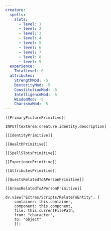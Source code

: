 ```yaml
---
creature:
  spells:
    slots:
      - level: 1
      - level: 2
      - level: 3
      - level: 4
      - level: 5
      - level: 6
      - level: 7
      - level: 8
      - level: 9
  experience:
    TotalLevel: 0
  attributes:
    StrengthMod: -5
    DexterityMod: -5
    ConstitutionMod: -5
    IntelligenceMod: -5
    WisdomMod: -5
    CharismaMod: -5
---
```

```meta-bind-embed
[[PrimaryPicturePrimitive]]
```
`INPUT[textArea:creature.identity.description]`
```meta-bind-embed
[[IdentityPrimitive]]
```
```meta-bind-embed
[[HealthPrimitive]]
```
```meta-bind-embed
[[SpellSlotsPrimitive]]
```
```meta-bind-embed
[[ExperiencePrimitive]]
```
```meta-bind-embed
[[AttributesPrimitive]]
```
```meta-bind-embed
[[QuestsRelatedToAPersonPrimitive]]
```
```meta-bind-embed
[[AreasRelatedToAPersonPrimitive]]
```

```dataviewjs
dv.view("Extras/Scripts/RelateToEntity", { 
	container: this.container,
	component: this.component,
	file: this.currentFilePath,
	from: "character",
	to: "object"
	});
```